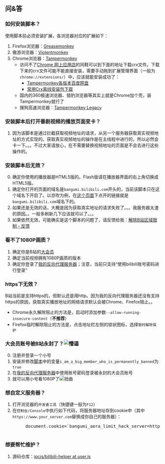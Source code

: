 ## 问&答

### 如何安装脚本？

使用脚本前必须安装扩展，各浏览器对应的扩展如下：

1. Firefox浏览器：[Greasemonkey](https://addons.mozilla.org/zh-CN/firefox/addon/greasemonkey/)
2. 傲游浏览器：[Violentmonkey](http://extension.maxthon.com/detail/index.php?view_id=1680)
3. Chrome浏览器：[Tampermonkey](https://chrome.google.com/webstore/detail/tampermonkey/dhdgffkkebhmkfjojejmpbldmpobfkfo)
    * 访问不了[Chrome 网上应用店](https://chrome.google.com/webstore/category/extensions)的同鞋可以到下面的地址下载crx文件。下载下来的crx文件可能不能直接安装，需要手动拖到扩展管理界面（一般为`chrome://extensions/`）中，应该就能安装成功了：
        * [Tampermonkey各版本百度网盘](http://pan.baidu.com/s/1nuCc4Al)
        * [常用Crx离线安装包下载](https://yurl.sinaapp.com/crx2.php)
    * 国内的360极速浏览器、猎豹浏览器等其实上就是Chrome加个壳，装Tampermonkey就行了
    * 搜狗高速浏览器：[Tampermonkey Legacy](http://ie.sogou.com/app/app_4326.html)

### 安装脚本后打开番剧视频的播放页面变卡？

1. 因为该脚本是通过拦截获取视频地址的请求，从另一个服务器获取真实视频地址的方式实现的。获取真实视频地址的操作是在主线程中进行的，所以必然会卡一下。。。不过大家请放心，在不需要替换视频地址的页面是不会去进行这些操作的。

### 安装脚本后无效？

0. 确定你使用的播放器是HTML5版的。Flash版请在播放器界面的右上角切换成HTML5版。
1. 确定你打开的页面的域名是`bangumi.bilibili.com`开头的，当前该脚本只在这个域名下开启了。以京吹为例，在[这个页面](http://bangumi.bilibili.com/anime/5551/)下点开的链接就是`bangumi.bilibili.com`域名下的。  
2. 如果还是无效的话，大概是因为获取真实地址的请求失败了。。。我服务器太渣的原因。。一般多刷新几下应该就可以了。。。  
3. 如果依然无效，可能确实是这个脚本的问题了，请反馈给我：[解除B站区域限制 - 反馈](https://greasyfork.org/zh-CN/scripts/25718-%E8%A7%A3%E9%99%A4b%E7%AB%99%E5%8C%BA%E5%9F%9F%E9%99%90%E5%88%B6/feedback)

### 看不了1080P画质？

1. 确定你是B站的[大会员](http://big.bilibili.com/site/big.html)
2. 确定当前视频拥有1080P画质的版本
3. 确定你登录了[我的反向代理服务器](http://biliplus.ipcjsdev.tk/login)；注意，当前只支持“使用bilibili账号密码进行登录”

### https下无效？
B站当前是支持https的，但默认还是用http。因为我的反向代理服务器还没有支持https的原因，获取真实播放地址的网络请求默认会被Chrome、Firefox阻止。。

- Chrome永久解除阻止的方法是，启动时添加参数`--allow-running-insecure-content`（**不推荐**）
- Firefox临时解除阻止的方法是，点击地址栏左侧的锁状图标，选择`暂时解除保护`

### 大会员账号被B站永封了？<img src="http://bbs.saraba1st.com/2b/static/image/smiley/nq/010.gif" alt="懵逼"/>

0. 注册并登录一个小号
1. 安装并修改[脚本](https://greasyfork.org/zh-CN/scripts/25718-%E8%A7%A3%E9%99%A4b%E7%AB%99%E5%8C%BA%E5%9F%9F%E9%99%90%E5%88%B6)中的变量`i_am_a_big_member_who_is_permanently_banned`为`true`
2. 在[我的反向代理服务器](http://biliplus.ipcjsdev.tk/login)中使用账号密码登录被永封的大会员账号
3. 就可以用小号看1080P了<img src="http://bbs.saraba1st.com/2b/static/image/smiley/nq/001.gif" alt="扭曲"/>

### 想自定义服务器？

1. 打开浏览器的`开发者工具`（快捷键一般为`F12`）
2. 在`控制台/Console`中执行如下代码，将服务器地址存到cookie中（其中`https://www.your_server.com`替换成你自己的服务器）：
    <pre lang="javascript">
        document.cookie=`bangumi_aera_limit_hack_server=https://www.your_server.com; domain=.bilibili.com; path=/; expires=${new Date("2020-01-01").toUTCString()}`; 
    </pre>

### 想要帮忙维护？

1. 源码仓库：[ipcjs/bilibili-helper at user.js](https://github.com/ipcjs/bilibili-helper/tree/user.js)
